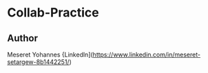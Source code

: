 # Collab-Practice

## Author

Meseret Yohannes {Linkedln](https://www.linkedin.com/in/meseret-setargew-8b1442251/)
